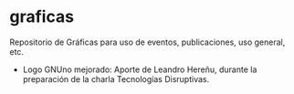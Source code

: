 # graficas
Repositorio de Gráficas para uso de eventos, publicaciones, uso general, etc.

- Logo GNUno mejorado: Aporte de Leandro Hereñu, durante la preparación de la charla Tecnologías Disruptivas.
